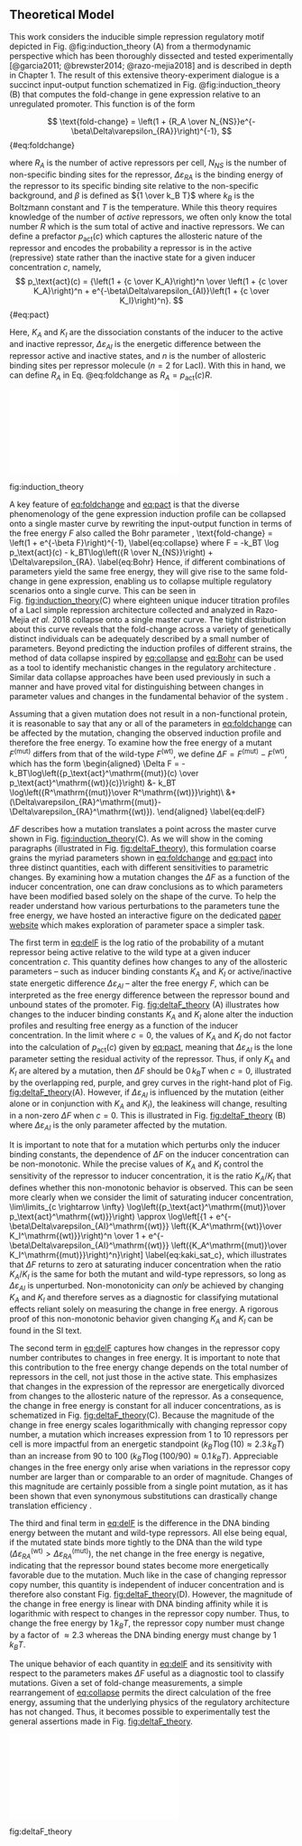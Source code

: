 ## Theoretical Model

This work considers the inducible simple repression regulatory motif
depicted in Fig.
@fig:induction_theory (A) from a
thermodynamic perspective which has been thoroughly dissected and tested
experimentally [@garcia2011; @brewster2014; @razo-mejia2018] and is described in
depth in Chapter 1. The result of this extensive theory-experiment
dialogue is a succinct input-output function schematized in Fig.
@fig:induction_theory (B) that computes the fold-change in gene expression relative to an unregulated promoter.
This function is of the form 

$$
\text{fold-change} = \left(1 + {R_A \over
N_{NS}}e^{-\beta\Delta\varepsilon_{RA}}\right)^{-1},
$${#eq:foldchange}

where $R_A$ is the number of active repressors
per cell, $N_{NS}$ is the number of non-specific binding sites for the
repressor, $\Delta\varepsilon_{RA}$ is the binding energy of the
repressor to its specific binding site relative to the non-specific
background, and $\beta$ is defined as ${1 \over k_B T}$ where
$k_B$ is the Boltzmann constant and $T$ is the temperature. While
this theory requires knowledge of the number of *active* repressors, we
often only know the total number $R$ which is the sum total of active
and inactive repressors. We can define a prefactor $p_\text{act}(c)$
which captures the allosteric nature of the repressor and encodes the
probability a repressor is in the active (repressive) state rather than
the inactive state for a given inducer concentration $c$, namely,
$$
p_\text{act}(c) = {\left(1 + {c \over K_A}\right)^n \over \left(1 + {c \over
K_A}\right)^n + e^{-\beta\Delta\varepsilon_{AI}}\left(1 + {c \over
K_I}\right)^n}.
$${#eq:pact}

Here, $K_A$ and $K_I$ are the dissociation
constants of the inducer to the active and inactive repressor,
$\Delta\varepsilon_{AI}$ is the energetic difference between the
repressor active and inactive states, and $n$ is the number of
allosteric binding sites per repressor molecule ($n=2$ for LacI). With
this in hand, we can define $R_A$ in Eq. @eq:foldchange as $R_A = p_\text{act}(c)
R$.

![](Fig1.pdf)

<span id="fig:induction_theory" label="fig:induction_theory">fig:induction_theory</span>

A key feature of [eq:foldchange](#eq:foldchange) and
[eq:pact](#eq:pact) is that the diverse phenomenology of the gene
expression induction profile can be collapsed onto a single master curve
by rewriting the input-output function in terms of the free energy $F$
also called the Bohr parameter ,
\text{fold-change} = \left(1 + e^{-\beta F}\right)^{-1},
\label{eq:collapse} where
F = -k_BT \log p_\text{act}(c) - k_BT\log\left({R \over N_{NS}}\right) + \Delta\varepsilon_{RA}.
\label{eq:Bohr} Hence, if different combinations of parameters yield
the same free energy, they will give rise to the same fold-change in
gene expression, enabling us to collapse multiple regulatory scenarios
onto a single curve. This can be seen in
Fig. [fig:induction_theory](#fig:induction_theory)(C) where
eighteen unique inducer titration profiles of a LacI simple repression
architecture collected and analyzed in Razo-Mejia *et al.* 2018 
collapse onto a single master curve. The tight distribution about this
curve reveals that the fold-change across a variety of genetically
distinct individuals can be adequately described by a small number of
parameters. Beyond predicting the induction profiles of different
strains, the method of data collapse inspired by
[eq:collapse](#eq:collapse) and [eq:Bohr](#eq:Bohr) can be used
as a tool to identify mechanistic changes in the regulatory architecture
. Similar data collapse approaches have been used previously in such a
manner and have proved vital for distinguishing between changes in
parameter values and changes in the fundamental behavior of the system .

Assuming that a given mutation does not result in a non-functional
protein, it is reasonable to say that any or all of the parameters in
[eq:foldchange](#eq:foldchange) can be affected by the mutation,
changing the observed induction profile and therefore the free energy.
To examine how the free energy of a mutant $F^\mathrm{(mut)}$ differs
from that of the wild-type $F^\mathrm{(wt)}$, we define
$\Delta F = F^\mathrm{(mut)}-
F^\mathrm{(wt)}$, which has the form \begin{aligned}
\Delta F = -k_BT\log\left({p_\text{act}^\mathrm{(mut)}(c) \over  p_\text{act}^\mathrm{(wt)}(c)}\right) &- k_BT \log\left({R^\mathrm{(mut)}\over R^\mathrm{(wt)}}\right)\\
 &+ (\Delta\varepsilon_{RA}^\mathrm{(mut)}- \Delta\varepsilon_{RA}^\mathrm{(wt)}).
    \end{aligned}
    \label{eq:delF}

$\Delta F$ describes how a mutation translates a point across the
master curve shown in Fig.
[fig:induction_theory](#fig:induction_theory)(C). As we will show
in the coming paragraphs (illustrated in Fig.
[fig:deltaF_theory](#fig:deltaF_theory)), this formulation coarse
grains the myriad parameters shown in
[eq:foldchange](#eq:foldchange) and [eq:pact](#eq:pact) into
three distinct quantities, each with different sensitivities to
parametric changes. By examining how a mutation changes the $\Delta F$
as a function of the inducer concentration, one can draw conclusions as
to which parameters have been modified based solely on the shape of the
curve. To help the reader understand how various perturbations to the
parameters tune the free energy, we have hosted an interactive figure on
the dedicated [paper
website](http://www.rpgroup.caltech.edu/mwc_mutants) which makes
exploration of parameter space a simpler task.

The first term in [eq:delF](#eq:delF) is the log ratio of the
probability of a mutant repressor being active relative to the wild type
at a given inducer concentration $c$. This quantity defines how
changes to any of the allosteric parameters – such as inducer binding
constants $K_A$ and $K_I$ or active/inactive state energetic
difference $\Delta\varepsilon_{AI}$ – alter the free energy $F$,
which can be interpreted as the free energy difference between the
repressor bound and unbound states of the promoter. Fig.
[fig:deltaF_theory](#fig:deltaF_theory) (A) illustrates how changes
to the inducer binding constants $K_A$ and $K_I$ alone alter the
induction profiles and resulting free energy as a function of the
inducer concentration. In the limit where $c
= 0$, the values of $K_A$ and $K_I$ do not factor into the
calculation of $p_\text{act}(c)$ given by [eq:pact](#eq:pact),
meaning that $\Delta\varepsilon_{AI}$ is the lone parameter setting
the residual activity of the repressor. Thus, if only $K_A$ and
$K_I$ are altered by a mutation, then $\Delta F$ should be
$0\, k_BT$ when $c = 0$, illustrated by the overlapping red, purple,
and grey curves in the right-hand plot of Fig.
[fig:deltaF_theory](#fig:deltaF_theory)(A). However, if
$\Delta\varepsilon_{AI}$ is influenced by the mutation (either alone
or in conjunction with $K_A$ and $K_I$), the leakiness will change,
resulting in a non-zero $\Delta F$ when $c=0$. This is illustrated
in Fig. [fig:deltaF_theory](#fig:deltaF_theory) (B) where
$\Delta\varepsilon_{AI}$ is the only parameter affected by the
mutation.

It is important to note that for a mutation which perturbs only the
inducer binding constants, the dependence of $\Delta F$ on the inducer
concentration can be non-monotonic. While the precise values of $K_A$
and $K_I$ control the sensitivity of the repressor to inducer
concentration, it is the ratio $K_A / K_I$ that defines whether this
non-monotonic behavior is observed. This can be seen more clearly when
we consider the limit of saturating inducer concentration,
\lim\limits_{c \rightarrow \infty} \log\left({p_\text{act}^\mathrm{(mut)}\over p_\text{act}^\mathrm{(wt)}}\right) \approx \log\left[{1 + e^{-\beta\Delta\varepsilon_{AI}^\mathrm{(wt)}} \left({K_A^\mathrm{(wt)}\over K_I^\mathrm{(wt)}}\right)^n \over 1 + e^{-\beta\Delta\varepsilon_{AI}^\mathrm{(wt)}} \left({K_A^\mathrm{(mut)}\over K_I^\mathrm{(mut)}}\right)^n}\right]
    \label{eq:kaki_sat_c}, which illustrates that $\Delta F$ returns
to zero at saturating inducer concentration when the ratio $K_A / K_I$
is the same for both the mutant and wild-type repressors, so long as
$\Delta\varepsilon_{AI}$ is unperturbed. Non-monotonicity can *only*
be achieved by changing $K_A$ and $K_I$ and therefore serves as a
diagnostic for classifying mutational effects reliant solely on
measuring the change in free energy. A rigorous proof of this
non-monotonic behavior given changing $K_A$ and $K_I$ can be found
in the SI text.

The second term in [eq:delF](#eq:delF) captures how changes in the
repressor copy number contributes to changes in free energy. It is
important to note that this contribution to the free energy change
depends on the total number of repressors in the cell, not just those in
the active state. This emphasizes that changes in the expression of the
repressor are energetically divorced from changes to the allosteric
nature of the repressor. As a consequence, the change in free energy is
constant for all inducer concentrations, as is schematized in Fig.
[fig:deltaF_theory](#fig:deltaF_theory)(C). Because the magnitude
of the change in free energy scales logarithmically with changing
repressor copy number, a mutation which increases expression from 1 to
10 repressors per cell is more impactful from an energetic standpoint
($k_BT \log(10) \approx 2.3\,  k_BT$) than an increase from 90 to 100
($k_BT \log(100/90) \approx 0.1\, k_BT$). Appreciable changes in the
free energy only arise when variations in the repressor copy number are
larger than or comparable to an order of magnitude. Changes of this
magnitude are certainly possible from a single point mutation, as it has
been shown that even synonymous substitutions can drastically change
translation efficiency .

The third and final term in [eq:delF](#eq:delF) is the difference in
the DNA binding energy between the mutant and wild-type repressors. All
else being equal, if the mutated state binds more tightly to the DNA
than the wild type
($\Delta\varepsilon_{RA}^\mathrm{(wt)}> \Delta\varepsilon_{RA}^\mathrm{(mut)}$),
the net change in the free energy is negative, indicating that the
repressor bound states become more energetically favorable due to the
mutation. Much like in the case of changing repressor copy number, this
quantity is independent of inducer concentration and is therefore also
constant Fig. [fig:deltaF_theory](#fig:deltaF_theory)(D).
However, the magnitude of the change in free energy is linear with DNA
binding affinity while it is logarithmic with respect to changes in the
repressor copy number. Thus, to change the free energy by $1\, k_BT$,
the repressor copy number must change by a factor of $\approx 2.3$
whereas the DNA binding energy must change by $1\, k_BT$.

The unique behavior of each quantity in [eq:delF](#eq:delF) and its
sensitivity with respect to the parameters makes $\Delta F$ useful as
a diagnostic tool to classify mutations. Given a set of fold-change
measurements, a simple rearrangement of [eq:collapse](#eq:collapse)
permits the direct calculation of the free energy, assuming that the
underlying physics of the regulatory architecture has not changed. Thus,
it becomes possible to experimentally test the general assertions made
in Fig. [fig:deltaF_theory](#fig:deltaF_theory).

![image](Fig2.pdf)

<span id="fig:deltaF_theory" label="fig:deltaF_theory">fig:deltaF_theory</span>


